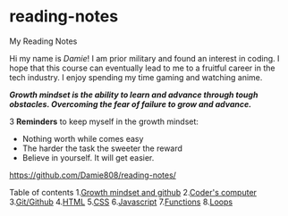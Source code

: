 # reading-notes
My Reading Notes

Hi my name is *Damie*! I am prior military and found an interest in coding. I hope that this course can eventually lead to me to a fruitful career in the tech industry. I enjoy spending my time gaming and watching anime.

**_Growth mindset is the ability to learn and advance through tough obstacles. Overcoming the fear of failure to grow and advance._**

3 **Reminders** to keep myself in the growth mindset:

 - Nothing worth while comes easy
 - The harder the task the sweeter the reward
 - Believe in yourself. It will get easier.
 
 https://github.com/Damie808/reading-notes/

Table of contents
1.[Growth mindset and github](https://damie808.github.io/reading-notes/class1reflection)
2.[Coder's computer](https://damie808.github.io/reading-notes/class2reflection)
3.[Git/Github](https://damie808.github.io/reading-notes/class3reflection)
4.[HTML](https://damie808.github.io/reading-notes/class4reflection)
5.[CSS](https://damie808.github.io/reading-notes/class5reflection)
6.[Javascript](https://damie808.github.io/reading-notes/class6reflection)
7.[Functions](https://damie808.github.io/reading-notes/class7reflection)
8.[Loops](https://damie808.github.io/reading-notes/class8reflection)